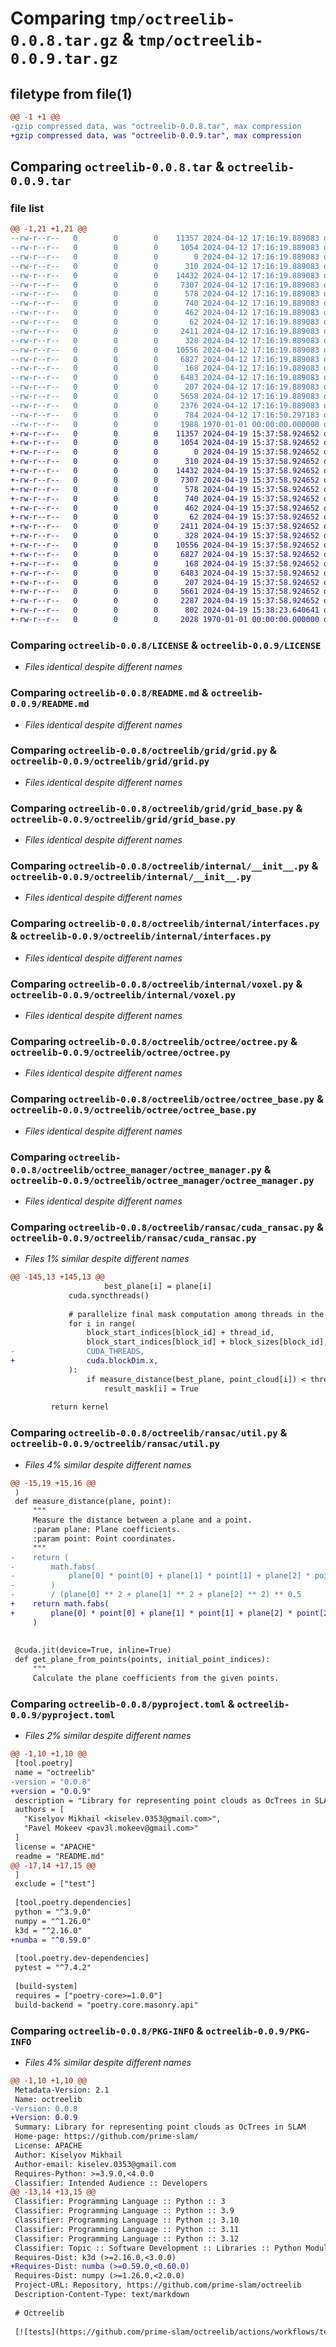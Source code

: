 # Comparing `tmp/octreelib-0.0.8.tar.gz` & `tmp/octreelib-0.0.9.tar.gz`

## filetype from file(1)

```diff
@@ -1 +1 @@
-gzip compressed data, was "octreelib-0.0.8.tar", max compression
+gzip compressed data, was "octreelib-0.0.9.tar", max compression
```

## Comparing `octreelib-0.0.8.tar` & `octreelib-0.0.9.tar`

### file list

```diff
@@ -1,21 +1,21 @@
--rw-r--r--   0        0        0    11357 2024-04-12 17:16:19.889083 octreelib-0.0.8/LICENSE
--rw-r--r--   0        0        0     1054 2024-04-12 17:16:19.889083 octreelib-0.0.8/README.md
--rw-r--r--   0        0        0        0 2024-04-12 17:16:19.889083 octreelib-0.0.8/octreelib/__init__.py
--rw-r--r--   0        0        0      310 2024-04-12 17:16:19.889083 octreelib-0.0.8/octreelib/grid/__init__.py
--rw-r--r--   0        0        0    14432 2024-04-12 17:16:19.889083 octreelib-0.0.8/octreelib/grid/grid.py
--rw-r--r--   0        0        0     7307 2024-04-12 17:16:19.889083 octreelib-0.0.8/octreelib/grid/grid_base.py
--rw-r--r--   0        0        0      578 2024-04-12 17:16:19.889083 octreelib-0.0.8/octreelib/internal/__init__.py
--rw-r--r--   0        0        0      740 2024-04-12 17:16:19.889083 octreelib-0.0.8/octreelib/internal/interfaces.py
--rw-r--r--   0        0        0      462 2024-04-12 17:16:19.889083 octreelib-0.0.8/octreelib/internal/point.py
--rw-r--r--   0        0        0       62 2024-04-12 17:16:19.889083 octreelib-0.0.8/octreelib/internal/typing.py
--rw-r--r--   0        0        0     2411 2024-04-12 17:16:19.889083 octreelib-0.0.8/octreelib/internal/voxel.py
--rw-r--r--   0        0        0      328 2024-04-12 17:16:19.889083 octreelib-0.0.8/octreelib/octree/__init__.py
--rw-r--r--   0        0        0    10556 2024-04-12 17:16:19.889083 octreelib-0.0.8/octreelib/octree/octree.py
--rw-r--r--   0        0        0     6827 2024-04-12 17:16:19.889083 octreelib-0.0.8/octreelib/octree/octree_base.py
--rw-r--r--   0        0        0      168 2024-04-12 17:16:19.889083 octreelib-0.0.8/octreelib/octree_manager/__init__.py
--rw-r--r--   0        0        0     6483 2024-04-12 17:16:19.889083 octreelib-0.0.8/octreelib/octree_manager/octree_manager.py
--rw-r--r--   0        0        0      207 2024-04-12 17:16:19.889083 octreelib-0.0.8/octreelib/ransac/__init__.py
--rw-r--r--   0        0        0     5658 2024-04-12 17:16:19.889083 octreelib-0.0.8/octreelib/ransac/cuda_ransac.py
--rw-r--r--   0        0        0     2376 2024-04-12 17:16:19.889083 octreelib-0.0.8/octreelib/ransac/util.py
--rw-r--r--   0        0        0      784 2024-04-12 17:16:50.297183 octreelib-0.0.8/pyproject.toml
--rw-r--r--   0        0        0     1988 1970-01-01 00:00:00.000000 octreelib-0.0.8/PKG-INFO
+-rw-r--r--   0        0        0    11357 2024-04-19 15:37:58.924652 octreelib-0.0.9/LICENSE
+-rw-r--r--   0        0        0     1054 2024-04-19 15:37:58.924652 octreelib-0.0.9/README.md
+-rw-r--r--   0        0        0        0 2024-04-19 15:37:58.924652 octreelib-0.0.9/octreelib/__init__.py
+-rw-r--r--   0        0        0      310 2024-04-19 15:37:58.924652 octreelib-0.0.9/octreelib/grid/__init__.py
+-rw-r--r--   0        0        0    14432 2024-04-19 15:37:58.924652 octreelib-0.0.9/octreelib/grid/grid.py
+-rw-r--r--   0        0        0     7307 2024-04-19 15:37:58.924652 octreelib-0.0.9/octreelib/grid/grid_base.py
+-rw-r--r--   0        0        0      578 2024-04-19 15:37:58.924652 octreelib-0.0.9/octreelib/internal/__init__.py
+-rw-r--r--   0        0        0      740 2024-04-19 15:37:58.924652 octreelib-0.0.9/octreelib/internal/interfaces.py
+-rw-r--r--   0        0        0      462 2024-04-19 15:37:58.924652 octreelib-0.0.9/octreelib/internal/point.py
+-rw-r--r--   0        0        0       62 2024-04-19 15:37:58.924652 octreelib-0.0.9/octreelib/internal/typing.py
+-rw-r--r--   0        0        0     2411 2024-04-19 15:37:58.924652 octreelib-0.0.9/octreelib/internal/voxel.py
+-rw-r--r--   0        0        0      328 2024-04-19 15:37:58.924652 octreelib-0.0.9/octreelib/octree/__init__.py
+-rw-r--r--   0        0        0    10556 2024-04-19 15:37:58.924652 octreelib-0.0.9/octreelib/octree/octree.py
+-rw-r--r--   0        0        0     6827 2024-04-19 15:37:58.924652 octreelib-0.0.9/octreelib/octree/octree_base.py
+-rw-r--r--   0        0        0      168 2024-04-19 15:37:58.924652 octreelib-0.0.9/octreelib/octree_manager/__init__.py
+-rw-r--r--   0        0        0     6483 2024-04-19 15:37:58.924652 octreelib-0.0.9/octreelib/octree_manager/octree_manager.py
+-rw-r--r--   0        0        0      207 2024-04-19 15:37:58.924652 octreelib-0.0.9/octreelib/ransac/__init__.py
+-rw-r--r--   0        0        0     5661 2024-04-19 15:37:58.924652 octreelib-0.0.9/octreelib/ransac/cuda_ransac.py
+-rw-r--r--   0        0        0     2287 2024-04-19 15:37:58.924652 octreelib-0.0.9/octreelib/ransac/util.py
+-rw-r--r--   0        0        0      802 2024-04-19 15:38:23.640641 octreelib-0.0.9/pyproject.toml
+-rw-r--r--   0        0        0     2028 1970-01-01 00:00:00.000000 octreelib-0.0.9/PKG-INFO
```

### Comparing `octreelib-0.0.8/LICENSE` & `octreelib-0.0.9/LICENSE`

 * *Files identical despite different names*

### Comparing `octreelib-0.0.8/README.md` & `octreelib-0.0.9/README.md`

 * *Files identical despite different names*

### Comparing `octreelib-0.0.8/octreelib/grid/grid.py` & `octreelib-0.0.9/octreelib/grid/grid.py`

 * *Files identical despite different names*

### Comparing `octreelib-0.0.8/octreelib/grid/grid_base.py` & `octreelib-0.0.9/octreelib/grid/grid_base.py`

 * *Files identical despite different names*

### Comparing `octreelib-0.0.8/octreelib/internal/__init__.py` & `octreelib-0.0.9/octreelib/internal/__init__.py`

 * *Files identical despite different names*

### Comparing `octreelib-0.0.8/octreelib/internal/interfaces.py` & `octreelib-0.0.9/octreelib/internal/interfaces.py`

 * *Files identical despite different names*

### Comparing `octreelib-0.0.8/octreelib/internal/voxel.py` & `octreelib-0.0.9/octreelib/internal/voxel.py`

 * *Files identical despite different names*

### Comparing `octreelib-0.0.8/octreelib/octree/octree.py` & `octreelib-0.0.9/octreelib/octree/octree.py`

 * *Files identical despite different names*

### Comparing `octreelib-0.0.8/octreelib/octree/octree_base.py` & `octreelib-0.0.9/octreelib/octree/octree_base.py`

 * *Files identical despite different names*

### Comparing `octreelib-0.0.8/octreelib/octree_manager/octree_manager.py` & `octreelib-0.0.9/octreelib/octree_manager/octree_manager.py`

 * *Files identical despite different names*

### Comparing `octreelib-0.0.8/octreelib/ransac/cuda_ransac.py` & `octreelib-0.0.9/octreelib/ransac/cuda_ransac.py`

 * *Files 1% similar despite different names*

```diff
@@ -145,13 +145,13 @@
                     best_plane[i] = plane[i]
             cuda.syncthreads()
 
             # parallelize final mask computation among threads in the block
             for i in range(
                 block_start_indices[block_id] + thread_id,
                 block_start_indices[block_id] + block_sizes[block_id],
-                CUDA_THREADS,
+                cuda.blockDim.x,
             ):
                 if measure_distance(best_plane, point_cloud[i]) < threshold:
                     result_mask[i] = True
 
         return kernel
```

### Comparing `octreelib-0.0.8/octreelib/ransac/util.py` & `octreelib-0.0.9/octreelib/ransac/util.py`

 * *Files 4% similar despite different names*

```diff
@@ -15,19 +15,16 @@
 )
 def measure_distance(plane, point):
     """
     Measure the distance between a plane and a point.
     :param plane: Plane coefficients.
     :param point: Point coordinates.
     """
-    return (
-        math.fabs(
-            plane[0] * point[0] + plane[1] * point[1] + plane[2] * point[2] + plane[3]
-        )
-        / (plane[0] ** 2 + plane[1] ** 2 + plane[2] ** 2) ** 0.5
+    return math.fabs(
+        plane[0] * point[0] + plane[1] * point[1] + plane[2] * point[2] + plane[3]
     )
 
 
 @cuda.jit(device=True, inline=True)
 def get_plane_from_points(points, initial_point_indices):
     """
     Calculate the plane coefficients from the given points.
```

### Comparing `octreelib-0.0.8/pyproject.toml` & `octreelib-0.0.9/pyproject.toml`

 * *Files 2% similar despite different names*

```diff
@@ -1,10 +1,10 @@
 [tool.poetry]
 name = "octreelib"
-version = "0.0.8"
+version = "0.0.9"
 description = "Library for representing point clouds as OcTrees in SLAM"
 authors = [
   "Kiselyov Mikhail <kiselev.0353@gmail.com>",
   "Pavel Mokeev <pav3l.mokeev@gmail.com>"
 ]
 license = "APACHE"
 readme = "README.md"
@@ -17,14 +17,15 @@
 ]
 exclude = ["test"]
 
 [tool.poetry.dependencies]
 python = "^3.9.0"
 numpy = "^1.26.0"
 k3d = "^2.16.0"
+numba = "^0.59.0"
 
 [tool.poetry.dev-dependencies]
 pytest = "^7.4.2"
 
 [build-system]
 requires = ["poetry-core>=1.0.0"]
 build-backend = "poetry.core.masonry.api"
```

### Comparing `octreelib-0.0.8/PKG-INFO` & `octreelib-0.0.9/PKG-INFO`

 * *Files 4% similar despite different names*

```diff
@@ -1,10 +1,10 @@
 Metadata-Version: 2.1
 Name: octreelib
-Version: 0.0.8
+Version: 0.0.9
 Summary: Library for representing point clouds as OcTrees in SLAM
 Home-page: https://github.com/prime-slam/
 License: APACHE
 Author: Kiselyov Mikhail
 Author-email: kiselev.0353@gmail.com
 Requires-Python: >=3.9.0,<4.0.0
 Classifier: Intended Audience :: Developers
@@ -13,14 +13,15 @@
 Classifier: Programming Language :: Python :: 3
 Classifier: Programming Language :: Python :: 3.9
 Classifier: Programming Language :: Python :: 3.10
 Classifier: Programming Language :: Python :: 3.11
 Classifier: Programming Language :: Python :: 3.12
 Classifier: Topic :: Software Development :: Libraries :: Python Modules
 Requires-Dist: k3d (>=2.16.0,<3.0.0)
+Requires-Dist: numba (>=0.59.0,<0.60.0)
 Requires-Dist: numpy (>=1.26.0,<2.0.0)
 Project-URL: Repository, https://github.com/prime-slam/octreelib
 Description-Content-Type: text/markdown
 
 # Octreelib
 
 [![tests](https://github.com/prime-slam/octreelib/actions/workflows/test.yml/badge.svg?branch=main)](https://github.com/prime-slam/octreelib/actions/workflows/python-package.yml)
```

